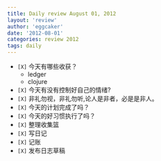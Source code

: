 ```yaml
---
title: Daily review August 01, 2012 
layout: 'review'
author: 'eggcaker'
date: '2012-08-01'
categories: review 2012
tags: daily
---
```



  * `[X]` 今天有哪些收获？ 
    * ledger 
    * clojure 
  * `[X]` 今天有没有控制好自己的情绪? 
  * `[X]` 非礼勿视，非礼勿听,论人是非者，必是是非人。 
  * `[X]` 今天的计划完成了吗？ 
  * `[X]` 今天的好习惯执行了吗？ 
  * `[X]` 整理收集篮 
  * `[X]` 写日记 
  * `[X]` 记账 
  * `[X]` 发布日志草稿 

